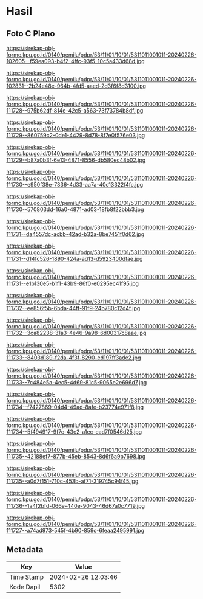 # Hasil

## Foto C Plano

https://sirekap-obj-formc.kpu.go.id/0140/pemilu/pdpr/53/11/01/10/01/5311011001011-20240226-102605--f59ea093-b4f2-4ffc-93f5-10c5a433d68d.jpg

https://sirekap-obj-formc.kpu.go.id/0140/pemilu/pdpr/53/11/01/10/01/5311011001011-20240226-102831--2b24e48e-964b-4fd5-aaed-2d3f6f8d3100.jpg

https://sirekap-obj-formc.kpu.go.id/0140/pemilu/pdpr/53/11/01/10/01/5311011001011-20240226-111728--975b62df-814e-42c5-a563-73f73784b8df.jpg

https://sirekap-obj-formc.kpu.go.id/0140/pemilu/pdpr/53/11/01/10/01/5311011001011-20240226-111729--860759c2-0de1-4429-8d78-8f7e0f576e03.jpg

https://sirekap-obj-formc.kpu.go.id/0140/pemilu/pdpr/53/11/01/10/01/5311011001011-20240226-111729--b87a0b3f-6e13-4871-8556-db580ec48b02.jpg

https://sirekap-obj-formc.kpu.go.id/0140/pemilu/pdpr/53/11/01/10/01/5311011001011-20240226-111730--e950f38e-7336-4d33-aa7a-40c13322f4fc.jpg

https://sirekap-obj-formc.kpu.go.id/0140/pemilu/pdpr/53/11/01/10/01/5311011001011-20240226-111730--570803dd-16a0-4871-ad03-18fb8f22bbb3.jpg

https://sirekap-obj-formc.kpu.go.id/0140/pemilu/pdpr/53/11/01/10/01/5311011001011-20240226-111731--da4557dc-acbb-42ad-b32a-8be7451f0d62.jpg

https://sirekap-obj-formc.kpu.go.id/0140/pemilu/pdpr/53/11/01/10/01/5311011001011-20240226-111731--d14fc526-1890-424a-ad13-d5923400dfae.jpg

https://sirekap-obj-formc.kpu.go.id/0140/pemilu/pdpr/53/11/01/10/01/5311011001011-20240226-111731--e1b130e5-b1f1-43b9-86f0-e0295ec41f95.jpg

https://sirekap-obj-formc.kpu.go.id/0140/pemilu/pdpr/53/11/01/10/01/5311011001011-20240226-111732--ee856f5b-6bda-44ff-91f9-24b780c12d4f.jpg

https://sirekap-obj-formc.kpu.go.id/0140/pemilu/pdpr/53/11/01/10/01/5311011001011-20240226-111732--3ca82238-31a3-4e46-9a98-6d00317c8aae.jpg

https://sirekap-obj-formc.kpu.go.id/0140/pemilu/pdpr/53/11/01/10/01/5311011001011-20240226-111733--8403d189-f2da-4f3f-8290-ed197ff3ade2.jpg

https://sirekap-obj-formc.kpu.go.id/0140/pemilu/pdpr/53/11/01/10/01/5311011001011-20240226-111733--7c484e5a-4ec5-4d69-81c5-9065e2e696d7.jpg

https://sirekap-obj-formc.kpu.go.id/0140/pemilu/pdpr/53/11/01/10/01/5311011001011-20240226-111734--f7427869-04d4-49ad-8afe-b23774e971f8.jpg

https://sirekap-obj-formc.kpu.go.id/0140/pemilu/pdpr/53/11/01/10/01/5311011001011-20240226-111734--5f494917-9f7c-43c2-a1ec-ead7f0546d25.jpg

https://sirekap-obj-formc.kpu.go.id/0140/pemilu/pdpr/53/11/01/10/01/5311011001011-20240226-111735--42188ef7-877b-45eb-8543-8d6f6a9b7698.jpg

https://sirekap-obj-formc.kpu.go.id/0140/pemilu/pdpr/53/11/01/10/01/5311011001011-20240226-111735--a0d7f151-710c-453b-af71-319745c94f45.jpg

https://sirekap-obj-formc.kpu.go.id/0140/pemilu/pdpr/53/11/01/10/01/5311011001011-20240226-111736--1a4f2bfd-066e-440e-9043-46d67a0c7719.jpg

https://sirekap-obj-formc.kpu.go.id/0140/pemilu/pdpr/53/11/01/10/01/5311011001011-20240226-111727--a74ad973-545f-4b90-859c-6feaa2495991.jpg


## Metadata

| Key        | Value               |
| ---------- | ------------------- |
| Time Stamp | 2024-02-26 12:03:46 |
| Kode Dapil | 5302                |




